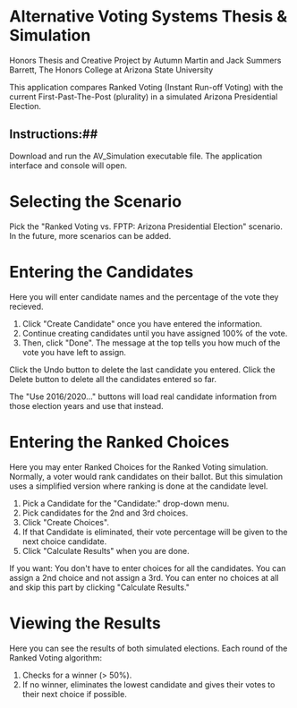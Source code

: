 # Alternative Voting Systems Thesis & Simulation
Honors Thesis and Creative Project by Autumn Martin and Jack Summers <br>
Barrett, The Honors College at Arizona State University <br>

This application compares Ranked Voting (Instant Run-off Voting) with the current First-Past-The-Post (plurality) in a simulated Arizona Presidential Election.

## Instructions:##
Download and run the AV_Simulation executable file. 
The application interface and console will open.


# Selecting the Scenario
Pick the "Ranked Voting vs. FPTP: Arizona Presidential Election" scenario. <br>
In the future, more scenarios can be added. <br>

# Entering the Candidates
Here you will enter candidate names and the percentage of the vote they recieved.
1. Click "Create Candidate" once you have entered the information.
2. Continue creating candidates until you have assigned 100% of the vote.
3. Then, click "Done".
The message at the top tells you how much of the vote you have left to assign.

Click the Undo button to delete the last candidate you entered.
Click the Delete button to delete all the candidates entered so far.

The "Use 2016/2020..." buttons will load real candidate information from those election years and use that instead.

# Entering the Ranked Choices
Here you may enter Ranked Choices for the Ranked Voting simulation.
Normally, a voter would rank candidates on their ballot.
But this simulation uses a simplified version where ranking is done at the candidate level.

1. Pick a Candidate for the "Candidate:" drop-down menu.
2. Pick candidates for the 2nd and 3rd choices.
3. Click "Create Choices".
4. If that Candidate is eliminated, their vote percentage will be given to the next choice candidate.
5. Click "Calculate Results" when you are done.

If you want:
You don't have to enter choices for all the candidates.
You can assign a 2nd choice and not assign a 3rd.
You can enter no choices at all and skip this
part by clicking "Calculate Results."

# Viewing the Results
Here you can see the results of both simulated elections.
Each round of the Ranked Voting algorithm:
1. Checks for a winner (> 50%). 
2. If no winner, eliminates the lowest candidate 
and gives their votes to their next choice if possible.